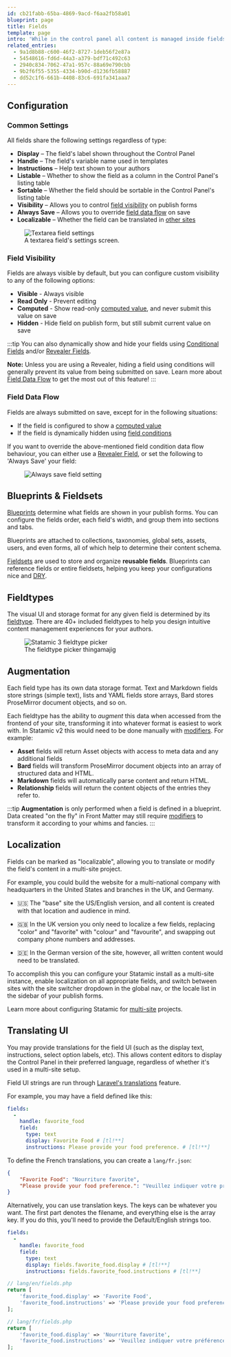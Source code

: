 ```yaml
---
id: cb21fabb-65ba-4869-9acd-f6aa2fb58a01
blueprint: page
title: Fields
template: page
intro: 'While in the control panel all content is managed inside fields. They come in many types, from basic text and select boxes, to rich text fields and image pickers. Fields are grouped into blueprints and fieldsets and can be reused in a number of different ways.'
related_entries:
  - 9a1d8b88-c600-46f2-8727-1deb56f2e87a
  - 54548616-fd6d-44a3-a379-bdf71c492c63
  - 2940c834-7062-47a1-957c-88a69e790cbb
  - 9b2f6f55-5355-4334-b90d-d1236fb58887
  - dd52c1f6-661b-4408-83c6-691fa341aaa7
---
```

## Configuration

### Common Settings

All fields share the following settings regardless of type:

- **Display** – The field's label shown throughout the Control Panel
- **Handle** – The field's variable name used in templates
- **Instructions** – Help text shown to your authors
- **Listable** – Whether to show the field as a column in the Control Panel's listing table
- **Sortable** – Whether the field should be sortable in the Control Panel's listing table
- **Visibility** – Allows you to control [field visibility](#field-visibility) on publish forms
- **Always Save** – Allows you to override [field data flow](#field-data-flow) on save
- **Localizable** – Whether the field can be translated in [other sites](#localization)

<figure>
    <img src="/img/field-settings.png" alt="Textarea field settings">
    <figcaption>A textarea field's settings screen.</figcaption>
</figure>

### Field Visibility

Fields are always visible by default, but you can configure custom visibility to any of the following options:

- **Visible** - Always visible
- **Read Only** - Prevent editing
- **Computed** - Show read-only [computed value](/computed-values), and never submit this value on save
- **Hidden** - Hide field on publish form, but still submit current value on save

:::tip
You can also dynamically show and hide your fields using [Conditional Fields](/conditional-fields) and/or [Revealer Fields](/fieldtypes/revealer).

**Note:** Unless you are using a Revealer, hiding a field using conditions will generally prevent its value from being submitted on save. Learn more about [Field Data Flow](#field-data-flow) to get the most out of this feature!
:::

### Field Data Flow

Fields are always submitted on save, except for in the following situations:

- If the field is configured to show a [computed value](/computed-values)
- If the field is dynamically hidden using [field conditions](/conditional-fields)

If you want to override the above-mentioned field condition data flow behaviour, you can either use a [Revealer Field](/fieldtypes/revealer), or set the following to 'Always Save' your field:

<figure>
    <img src="/img/field-always-save.png" alt="Always save field setting">
</figure>

## Blueprints & Fieldsets

[Blueprints](/blueprints) determine what fields are shown in your publish forms. You can configure the fields order, each field's width, and group them into sections and tabs.

Blueprints are attached to collections, taxonomies, global sets, assets, users, and even forms, all of which help to determine their content schema.

[Fieldsets](/fieldsets) are used to store and organize **reusable fields**. Blueprints can reference fields or entire fieldsets, helping you keep your configurations nice and [DRY][dry].

## Fieldtypes

The visual UI and storage format for any given field is determined by its [fieldtype](/fieldtypes). There are 40+ included fieldtypes to help you design intuitive content management experiences for your authors.

<figure>
    <img src="/img/fieldtypes.png" alt="Statamic 3 fieldtype picker">
    <figcaption>The fieldtype picker thingamajig</figcaption>
</figure>

## Augmentation

Each field type has its own data storage format. Text and Markdown fields store strings (simple text), lists and YAML fields store arrays, Bard stores ProseMirror document objects, and so on.

Each fieldtype has the ability to _augment_ this data when accessed from the frontend of your site, transforming it into whatever format is easiest to work with.  In Statamic v2 this would need to be done manually with [modifiers](/modifiers). For example:

- **Asset** fields will return Asset objects with access to meta data and any additional fields
- **Bard** fields will transform ProseMirror document objects into an array of structured data and HTML.
- **Markdown** fields will automatically parse content and return HTML.
- **Relationship** fields will return the content objects of the entries they refer to.

:::tip
**Augmentation** is only performed when a field is defined in a blueprint. Data created "on the fly" in Front Matter may still require [modifiers](/modifiers) to transform it according to your whims and fancies.
:::

## Localization

Fields can be marked as "localizable", allowing you to translate or modify the field's content in a multi-site project.

For example, you could build the website for a multi-national company with headquarters in the United States and branches in the UK, and Germany.

- 🇺🇸 The "base" site the US/English version, and all content is created with that location and audience in mind.

- 🇬🇧 In the UK version you only need to localize a few fields, replacing "color" and "favorite" with "colour" and "favourite", and swapping out company phone numbers and addresses.

- 🇩🇪 In the German version of the site, however, all written content would need to be translated.

To accomplish this you can configure your Statamic install as a multi-site instance, enable localization on all appropriate fields, and switch between sites with the site switcher dropdown in the global nav, or the locale list in the sidebar of your publish forms.

Learn more about configuring Statamic for [multi-site](/multi-site) projects.

## Translating UI

You may provide translations for the field UI (such as the display text, instructions, select option labels, etc). This allows content editors to display the Control Panel in their preferred language, regardless of whether it's used in a multi-site setup.

Field UI strings are run through [Laravel's translations](https://laravel.com/docs/12.x/localization) feature.

For example, you may have a field defined like this:

```yaml
fields:
  -
    handle: favorite_food
    field:
      type: text
      display: Favorite Food # [tl!**]
      instructions: Please provide your food preference. # [tl!**]
```

To define the French translations, you can create a `lang/fr.json`:

```json
{
    "Favorite Food": "Nourriture favorite",
    "Please provide your food preference.": "Veuillez indiquer votre préférence alimentaire."
}
```

Alternatively, you can use translation keys. The keys can be whatever you want. The first part denotes the filename, and everything else is the array key. If you do this, you'll need to provide the Default/English strings too.

```yaml
fields:
  -
    handle: favorite_food
    field:
      type: text
      display: fields.favorite_food.display # [tl!**]
      instructions: fields.favorite_food.instructions # [tl!**]
```

```php
// lang/en/fields.php
return [
    'favorite_food.display' => 'Favorite Food',
    'favorite_food.instructions' => 'Please provide your food preference.',
];
```
```php
// lang/fr/fields.php
return [
    'favorite_food.display' => 'Nourriture favorite',
    'favorite_food.instructions' => 'Veuillez indiquer votre préférence alimentaire.',
];
```




[dry]: https://en.wikipedia.org/wiki/Don%27t_repeat_yourself
